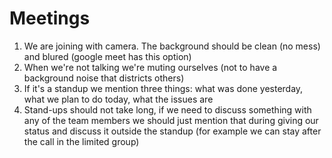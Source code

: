 # Meetings


1. We are joining with camera. The background should be clean (no mess) and blured (google meet has this option)
2. When we're not talking we're muting ourselves (not to have a background noise that districts others)
3. If it's a standup we mention three things: what was done yesterday, what we plan to do today, what the issues are
4. Stand-ups should not take long, if we need to discuss something with any of the team members we should just mention that during giving our status and discuss it outside the standup (for example we can stay after the call in the limited group) 